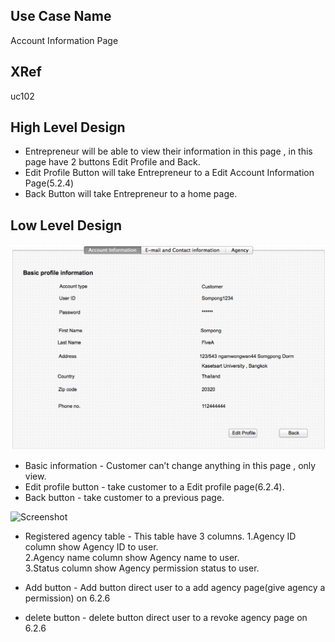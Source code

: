 Use Case Name
-------------
Account Information Page

XRef
----
uc102

High Level Design
-----------------
* Entrepreneur will be able to view their information in this page , in this page have 2 buttons Edit Profile and Back.      
* Edit Profile Button will take Entrepreneur to a Edit Account Information Page(5.2.4)       
* Back Button will take Entrepreneur to a home page.     


Low Level Design
----------------

![Screenshot](images/ds106-AccountInformation.png )

* Basic information 
      - Customer can’t change anything in this page , only view.
* Edit profile button
      - take customer to a Edit profile page(6.2.4).
* Back button
      - take customer to a previous page.
      
![Screenshot](images/ds106-2-AccountInformation.png )

* Registered agency table
      - This table have 3 columns.
        1.Agency ID column show Agency ID to user.                   
        2.Agency name column show Agency name to user.                       
        3.Status column show Agency permission status to user.             

* Add button
      - Add button direct user to a add agency page(give agency a permission) on 6.2.6  
* delete button
      - delete button direct user to a revoke agency page on 6.2.6



